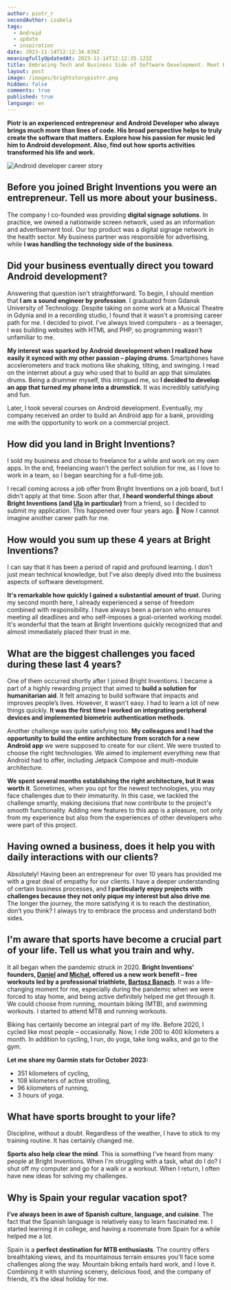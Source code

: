 ```yaml
---
author: piotr_r
secondAuthor: izabela
tags:
  - Android
  - update
  - inspiration
date: 2023-11-14T12:12:34.839Z
meaningfullyUpdatedAt: 2023-11-14T12:12:35.123Z
title: Embracing Tech and Business Side of Software Development. Meet Piotr
layout: post
image: /images/brightstorypiotrr.png
hidden: false
comments: true
published: true
language: en
---
```

**Piotr is an experienced entrepreneur and Android Developer who always brings much more than lines of code. His broad perspective helps to truly create the software that matters. Explore how his passion for music led him to Android development. Also, find out how sports activities transformed his life and work.**

<div class="image"><img src="/images/brightstorypiotrcollage.png" alt="Android developer career story" title="Android developer career story"  /> </div>

## Before you joined Bright Inventions you were an entrepreneur. Tell us more about your business.

The company I co-founded was providing **digital signage solutions**. In practice, we owned a nationwide screen network, used as an information and advertisement tool. Our top product was a digital signage network in the health sector. My business partner was responsible for advertising, while **I was handling the technology side of the business**.

## Did your business eventually direct you toward Android development?

Answering that question isn't straightforward. To begin, I should mention that **I am a sound engineer by profession**. I graduated from Gdansk University of Technology. Despite taking on some work at a Musical Theatre in Gdynia and in a recording studio, I found that it wasn't a promising career path for me. I decided to pivot. I've always loved computers - as a teenager, I was building websites with HTML and PHP, so programming wasn't unfamiliar to me.

**My interest was sparked by Android development when I realized how easily it synced with my other passion – playing drums**. Smartphones have accelerometers and track motions like shaking, tilting, and swinging. I read on the internet about a guy who used that to build an app that simulates drums. Being a drummer myself, this intrigued me, so **I decided to develop an app that turned my phone into a drumstick**. It was incredibly satisfying and fun.

Later, I took several courses on Android development. Eventually, my company received an order to build an Android app for a bank, providing me with the opportunity to work on a commercial project.

## How did you land in Bright Inventions?

I sold my business and chose to freelance for a while and work on my own apps. In the end, freelancing wasn't the perfect solution for me, as I love to work in a team, so I began searching for a full-time job. 

I recall coming across a job offer from Bright Inventions on a job board, but I didn't apply at that time. Soon after that, **I heard wonderful things about Bright Inventions (and [Ula](/about-us/ula/) in particular)** from a friend, so I decided to submit my application. This happened over four years ago. 🙂 Now I cannot imagine another career path for me.

## How would you sum up these 4 years at Bright Inventions?

I can say that it has been a period of rapid and profound learning. I don't just mean technical knowledge, but I've also deeply dived into the business aspects of software development. 

**It's remarkable how quickly I gained a substantial amount of trust**. During my second month here, I already experienced a sense of freedom combined with responsibility. I have always been a person who ensures meeting all deadlines and who self-imposes a goal-oriented working model. It's wonderful that the team at Bright Inventions quickly recognized that and almost immediately placed their trust in me.

## What are the biggest challenges you faced during these last 4 years?

One of them occurred shortly after I joined Bright Inventions. I became a part of a highly rewarding project that aimed to **build a solution for humanitarian aid**. It felt amazing to build software that impacts and improves people’s lives. However, it wasn't easy. I had to learn a lot of new things quickly. **It was the first time I worked on integrating peripheral devices and implemented biometric authentication methods**.

Another challenge was quite satisfying too. **My colleagues and I had the opportunity to build the entire architecture from scratch for a new Android app** we were supposed to create for our client. We were trusted to choose the right technologies. We aimed to implement everything new that Android had to offer, including Jetpack Compose and multi-module architecture.

**We spent several months establishing the right architecture, but it was worth it**. Sometimes, when you opt for the newest technologies, you may face challenges due to their immaturity. In this case, we tackled the challenge smartly, making decisions that now contribute to the project's smooth functionality. Adding new features to this app is a pleasure, not only from my experience but also from the experiences of other developers who were part of this project.

## Having owned a business, does it help you with daily interactions with our clients?

Absolutely! Having been an entrepreneur for over 10 years has provided me with a great deal of empathy for our clients. I have a deeper understanding of certain business processes, and **I particularly enjoy projects with challenges because they not only pique my interest but also drive me**. The longer the journey, the more satisfying it is to reach the destination, don’t you think? I always try to embrace the process and understand both sides.

## I'm aware that sports have become a crucial part of your life. Tell us what you train and why.

It all began when the pandemic struck in 2020. **Bright Inventions' founders, [Daniel](/about-us/daniel/) and [Michał](/about-us/michal/), offered us a new work benefit – free workouts led by a professional triathlete, [Bartosz Banach](https://bartoszbanach.pl/)**. It was a life-changing moment for me, especially during the pandemic when we were forced to stay home, and being active definitely helped me get through it. We could choose from running, mountain biking (MTB), and swimming workouts. I started to attend MTB and running workouts. 

Biking has certainly become an integral part of my life. Before 2020, I cycled like most people – occasionally. Now, I ride 200 to 400 kilometers a month. In addition to cycling, I run, do yoga, take long walks, and go to the gym.

**Let me share my Garmin stats for October 2023:**

* 351 kilometers of cycling,
* 108 kilometers of active strolling,
* 96 kilometers of running,
* 3 hours of yoga.

## What have sports brought to your life?

Discipline, without a doubt. Regardless of the weather, I have to stick to my training routine. It has certainly changed me.

**Sports also help clear the mind**. This is something I've heard from many people at Bright Inventions. When I'm struggling with a task, what do I do? I shut off my computer and go for a walk or a workout. When I return, I often have new ideas for solving my challenges.

## Why is Spain your regular vacation spot?

**I’ve always been in awe of Spanish culture, language, and cuisine**. The fact that the Spanish language is relatively easy to learn fascinated me. I started learning it in college, and having a roommate from Spain for a while helped me a lot.

Spain is a **perfect destination for MTB enthusiasts**. The country offers breathtaking views, and its mountainous terrain ensures you'll face some challenges along the way. Mountain biking entails hard work, and I love it. Combining it with stunning scenery, delicious food, and the company of friends, it’s the ideal holiday for me.